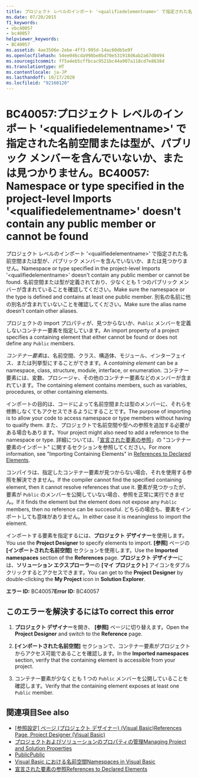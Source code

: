 ```yaml
---
title: プロジェクト レベルのインポート '<qualifiedelementname>' で指定された名前空間または型が、パブリック メンバーを含んでいないか、または見つかりません。
ms.date: 07/20/2015
f1_keywords:
- vbc40057
- bc40057
helpviewer_keywords:
- BC40057
ms.assetid: 4ae3506e-2ebe-4ff3-995d-14ac60db5e9f
ms.openlocfilehash: 54ee046cda998be8bd70e531918d6ab2a67d0494
ms.sourcegitcommit: ff5a4eb5cffbcac9521bc44a907a118cd7e8638d
ms.translationtype: HT
ms.contentlocale: ja-JP
ms.lasthandoff: 10/17/2020
ms.locfileid: "92160120"
---
```

# <a name="bc40057-namespace-or-type-specified-in-the-project-level-imports-qualifiedelementname-doesnt-contain-any-public-member-or-cannot-be-found"></a><span data-ttu-id="7f814-102">BC40057:プロジェクト レベルのインポート '\<qualifiedelementname>' で指定された名前空間または型が、パブリック メンバーを含んでいないか、または見つかりません。</span><span class="sxs-lookup"><span data-stu-id="7f814-102">BC40057: Namespace or type specified in the project-level Imports '\<qualifiedelementname>' doesn't contain any public member or cannot be found</span></span>

<span data-ttu-id="7f814-103">プロジェクト レベルのインポート '\<qualifiedelementname>' で指定された名前空間または型が、パブリック メンバーを含んでいないか、または見つかりません。</span><span class="sxs-lookup"><span data-stu-id="7f814-103">Namespace or type specified in the project-level Imports '\<qualifiedelementname>' doesn't contain any public member or cannot be found.</span></span> <span data-ttu-id="7f814-104">名前空間または型が定義されており、少なくとも 1 つのパブリック メンバーが含まれていることを確認してください。</span><span class="sxs-lookup"><span data-stu-id="7f814-104">Make sure the namespace or the type is defined and contains at least one public member.</span></span> <span data-ttu-id="7f814-105">別名の名前に他の別名が含まれていないことを確認してください。</span><span class="sxs-lookup"><span data-stu-id="7f814-105">Make sure the alias name doesn't contain other aliases.</span></span>

 <span data-ttu-id="7f814-106">プロジェクトの import プロパティが、見つからないか、`Public` メンバーを定義しないコンテナー要素を指定しています。</span><span class="sxs-lookup"><span data-stu-id="7f814-106">An import property of a project specifies a containing element that either cannot be found or does not define any `Public` members.</span></span>

 <span data-ttu-id="7f814-107">*コンテナー要素*は、名前空間、クラス、構造体、モジュール、インターフェイス、または列挙型にすることができます。</span><span class="sxs-lookup"><span data-stu-id="7f814-107">A *containing element* can be a namespace, class, structure, module, interface, or enumeration.</span></span> <span data-ttu-id="7f814-108">コンテナー要素には、変数、プロシージャ、その他のコンテナー要素などのメンバーが含まれています。</span><span class="sxs-lookup"><span data-stu-id="7f814-108">The containing element contains members, such as variables, procedures, or other containing elements.</span></span>

 <span data-ttu-id="7f814-109">インポートの目的は、コードによって名前空間または型のメンバーに、それらを修飾しなくてもアクセスできるようにすることです。</span><span class="sxs-lookup"><span data-stu-id="7f814-109">The purpose of importing is to allow your code to access namespace or type members without having to qualify them.</span></span> <span data-ttu-id="7f814-110">また、プロジェクトで名前空間や型への参照を追加する必要がある場合もあります。</span><span class="sxs-lookup"><span data-stu-id="7f814-110">Your project might also need to add a reference to the namespace or type.</span></span> <span data-ttu-id="7f814-111">詳細については、「[宣言された要素の参照](../../programming-guide/language-features/declared-elements/references-to-declared-elements.md)」の "コンテナー要素のインポート" に関するセクションを参照してください。</span><span class="sxs-lookup"><span data-stu-id="7f814-111">For more information, see "Importing Containing Elements" in [References to Declared Elements](../../programming-guide/language-features/declared-elements/references-to-declared-elements.md).</span></span>

 <span data-ttu-id="7f814-112">コンパイラは、指定したコンテナー要素が見つからない場合、それを使用する参照を解決できません。</span><span class="sxs-lookup"><span data-stu-id="7f814-112">If the compiler cannot find the specified containing element, then it cannot resolve references that use it.</span></span> <span data-ttu-id="7f814-113">要素が見つかったが、要素が `Public` のメンバーを公開していない場合、参照を正常に実行できません。</span><span class="sxs-lookup"><span data-stu-id="7f814-113">If it finds the element but the element does not expose any `Public` members, then no reference can be successful.</span></span> <span data-ttu-id="7f814-114">どちらの場合も、要素をインポートしても意味がありません。</span><span class="sxs-lookup"><span data-stu-id="7f814-114">In either case it is meaningless to import the element.</span></span>

 <span data-ttu-id="7f814-115">インポートする要素を指定するには、**プロジェクト デザイナー**を使用します。</span><span class="sxs-lookup"><span data-stu-id="7f814-115">You use the **Project Designer** to specify elements to import.</span></span> <span data-ttu-id="7f814-116">**[参照]** ページの **[インポートされた名前空間]** セクションを使用します。</span><span class="sxs-lookup"><span data-stu-id="7f814-116">Use the **Imported namespaces** section of the **References** page.</span></span> <span data-ttu-id="7f814-117">**プロジェクト デザイナー**には、**ソリューション エクスプローラー**の **[マイ プロジェクト]** アイコンをダブルクリックするとアクセスできます。</span><span class="sxs-lookup"><span data-stu-id="7f814-117">You can get to the **Project Designer** by double-clicking the **My Project** icon in **Solution Explorer**.</span></span>

 <span data-ttu-id="7f814-118">**エラー ID:** BC40057</span><span class="sxs-lookup"><span data-stu-id="7f814-118">**Error ID:** BC40057</span></span>

## <a name="to-correct-this-error"></a><span data-ttu-id="7f814-119">このエラーを解決するには</span><span class="sxs-lookup"><span data-stu-id="7f814-119">To correct this error</span></span>

1. <span data-ttu-id="7f814-120">**プロジェクト デザイナー**を開き、 **[参照]** ページに切り替えます。</span><span class="sxs-lookup"><span data-stu-id="7f814-120">Open the **Project Designer** and switch to the **Reference** page.</span></span>

2. <span data-ttu-id="7f814-121">**[インポートされた名前空間]** セクションで、コンテナー要素がプロジェクトからアクセス可能であることを確認します。</span><span class="sxs-lookup"><span data-stu-id="7f814-121">In the **Imported namespaces** section, verify that the containing element is accessible from your project.</span></span>

3. <span data-ttu-id="7f814-122">コンテナー要素が少なくとも 1 つの `Public` メンバーを公開していることを確認します。</span><span class="sxs-lookup"><span data-stu-id="7f814-122">Verify that the containing element exposes at least one `Public` member.</span></span>

## <a name="see-also"></a><span data-ttu-id="7f814-123">関連項目</span><span class="sxs-lookup"><span data-stu-id="7f814-123">See also</span></span>

- <span data-ttu-id="7f814-124">[[参照設定] ページ (プロジェクト デザイナー) (Visual Basic)](/visualstudio/ide/reference/references-page-project-designer-visual-basic)</span><span class="sxs-lookup"><span data-stu-id="7f814-124">[References Page, Project Designer (Visual Basic)](/visualstudio/ide/reference/references-page-project-designer-visual-basic)</span></span>
- [<span data-ttu-id="7f814-125">プロジェクトおよびソリューションのプロパティの管理</span><span class="sxs-lookup"><span data-stu-id="7f814-125">Managing Project and Solution Properties</span></span>](/visualstudio/ide/managing-project-and-solution-properties)
- [<span data-ttu-id="7f814-126">Public</span><span class="sxs-lookup"><span data-stu-id="7f814-126">Public</span></span>](../modifiers/public.md)
- [<span data-ttu-id="7f814-127">Visual Basic における名前空間</span><span class="sxs-lookup"><span data-stu-id="7f814-127">Namespaces in Visual Basic</span></span>](../../programming-guide/program-structure/namespaces.md)
- [<span data-ttu-id="7f814-128">宣言された要素の参照</span><span class="sxs-lookup"><span data-stu-id="7f814-128">References to Declared Elements</span></span>](../../programming-guide/language-features/declared-elements/references-to-declared-elements.md)
